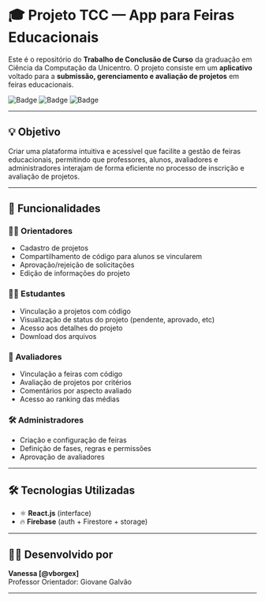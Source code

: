 # 🎓 Projeto TCC — App para Feiras Educacionais

Este é o repositório do **Trabalho de Conclusão de Curso** da graduação em Ciência da Computação da Unicentro. O projeto consiste em um **aplicativo** voltado para a **submissão, gerenciamento e avaliação de projetos** em feiras educacionais.

![Badge](https://img.shields.io/badge/status-em%20desenvolvimento-yellow)
![Badge](https://img.shields.io/badge/tecnologia-React-blue)
![Badge](https://img.shields.io/badge/firebase-backend-orange)

---

## 💡 Objetivo

Criar uma plataforma intuitiva e acessível que facilite a gestão de feiras educacionais, permitindo que professores, alunos, avaliadores e administradores interajam de forma eficiente no processo de inscrição e avaliação de projetos.

---

## 🧩 Funcionalidades

### 👨‍🏫 Orientadores
- Cadastro de projetos
- Compartilhamento de código para alunos se vincularem
- Aprovação/rejeição de solicitações
- Edição de informações do projeto

### 🧑‍🎓 Estudantes
- Vinculação a projetos com código
- Visualização de status do projeto (pendente, aprovado, etc)
- Acesso aos detalhes do projeto
- Download dos arquivos

### 🏅 Avaliadores
- Vinculação a feiras com código
- Avaliação de projetos por critérios
- Comentários por aspecto avaliado
- Acesso ao ranking das médias

### 🛠️ Administradores
- Criação e configuração de feiras
- Definição de fases, regras e permissões
- Aprovação de avaliadores

---

## 🛠️ Tecnologias Utilizadas

- ⚛️ **React.js** (interface)
- 🔥 **Firebase** (auth + Firestore + storage)

---

## 👩‍💻 Desenvolvido por

**Vanessa [@vborgex]**   
Professor Orientador: Giovane Galvão

---
